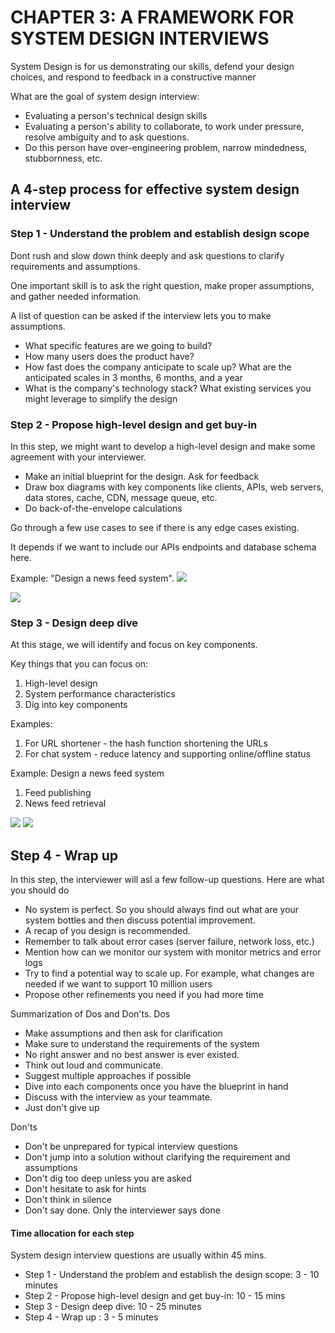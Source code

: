 # CHAPTER 3: A FRAMEWORK FOR SYSTEM DESIGN INTERVIEWS

System Design is for us demonstrating our skills, defend your design choices, and respond to feedback in a constructive manner

What are the goal of system design interview:

<ul>
    <li>Evaluating a person's technical design skills</li>
    <li>Evaluating a person's ability to collaborate, to work under pressure, resolve ambiguity and to ask questions.</li>
    <li>Do this person have over-engineering problem, narrow mindedness, stubbornness, etc.</li>
</ul>

## A 4-step process for effective system design interview

### Step 1 - Understand the problem and establish design scope

Dont rush and slow down think deeply and ask questions to clarify requirements and assumptions.

One important skill is to ask the right question, make proper assumptions, and gather needed information.

A list of question can be asked if the interview lets you to make assumptions.

<ul>
    <li>What specific features are we going to build?</li>
    <li>How many users does the product have?</li>
    <li>How fast does the company anticipate to scale up? What are the anticipated scales in 3 months, 6 months, and a year </li>
    <li>What is the company's technology stack? What existing services you might leverage to simplify the design</li>
</ul>

### Step 2 - Propose high-level design and get buy-in

In this step, we might want to develop a high-level design and make some agreement with your interviewer.

<ul>
    <li>Make an initial blueprint for the design. Ask for feedback</li>
    <li>Draw box diagrams with key components like clients, APIs, web servers, data stores, cache, CDN, message queue, etc.</li>
    <li>Do back-of-the-envelope calculations</li>
</ul>

Go through a few use cases to see if there is any edge cases existing.

It depends if we want to include our APIs endpoints and database schema here.

Example: "Design a news feed system".
<img src="https://github.com/matoanbach/System-Design-Notes/blob/main/System%20Design%20By%20Alex%20Xu/Chapter-3/pics/figure3-1.png">

<img src="https://github.com/matoanbach/System-Design-Notes/blob/main/System%20Design%20By%20Alex%20Xu/Chapter-3/pics/figure3-2.png">

### Step 3 - Design deep dive

At this stage, we will identify and focus on key components.

Key things that you can focus on:

1. High-level design
2. System performance characteristics
3. Dig into key components

Examples:

1. For URL shortener - the hash function shortening the URLs
2. For chat system - reduce latency and supporting online/offline status

Example: Design a news feed system

1. Feed publishing
2. News feed retrieval

<img src="https://github.com/matoanbach/System-Design-Notes/blob/main/System%20Design%20By%20Alex%20Xu/Chapter-3/pics/figure3-3.png">

<img src="https://github.com/matoanbach/System-Design-Notes/blob/main/System%20Design%20By%20Alex%20Xu/Chapter-3/pics/figure3-4.png">

## Step 4 - Wrap up

In this step, the interviewer will asl a few follow-up questions. Here are what you should do

<ul>
    <li>No system is perfect. So you should always find out what are your system bottles and then discuss potential improvement.</li>
    <li>A recap of you design is recommended.</li>
    <li>Remember to talk about error cases (server failure, network loss, etc.) </li>
    <li>Mention how can we monitor our system with monitor metrics and error logs</li>
    <li>Try to find a potential way to scale up. For example, what changes are needed if we want to support 10 million users</li>
    <li>Propose other refinements you need if you had more time</li>
</ul>

Summarization of Dos and Don'ts.
Dos

<ul>
    <li>Make assumptions and then ask for clarification</li>
    <li>Make sure to understand the requirements of the system</li>
    <li>No right answer and no best answer is ever existed. </li>
    <li>Think out loud and communicate.</li>
    <li>Suggest multiple approaches if possible</li>
    <li>Dive into each components once you have the blueprint in hand</li>
    <li>Discuss with the interview as your teammate.</li>
    <li>Just don't give up</li>
</ul>

Don'ts
<ul>
    <li>Don't be unprepared for typical interview questions</li>
    <li>Don't jump into a solution without clarifying the requirement and assumptions</li>
    <li>Don't dig too deep unless you are asked</li>
    <li>Don't hesitate to ask for hints</li>
    <li>Don't think in silence</li>
    <li>Don't say done. Only the interviewer says done</li>
</ul>

#### Time allocation for each step

System design interview questions are usually within 45 mins.

<ul>
    <li>Step 1 - Understand the problem and establish the design scope: 3 - 10 minutes</li>
    <li>Step 2 - Propose high-level design and get buy-in: 10 - 15 mins</li>
    <li>Step 3 - Design deep dive: 10 - 25 minutes</li>
    <li>Step 4 - Wrap up : 3 - 5 minutes</li>
</ul>
